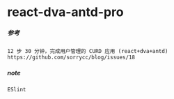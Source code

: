 # react-dva-antd-pro


##### 参考
```
12 步 30 分钟，完成用户管理的 CURD 应用 (react+dva+antd)
https://github.com/sorrycc/blog/issues/18
```


##### note
```
ESlint
```
